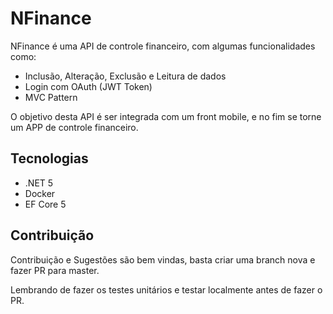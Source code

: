 ﻿# NFinance

NFinance é uma API de controle financeiro, com algumas funcionalidades como:

- Inclusão, Alteração, Exclusão e Leitura de dados
- Login com OAuth (JWT Token)
- MVC Pattern

O objetivo desta API é ser integrada com um front mobile, e no fim se torne um APP de controle financeiro.
## Tecnologias

- .NET 5
- Docker
- EF Core 5

## Contribuição 
Contribuição e Sugestões são bem vindas, basta criar uma branch nova e fazer PR para master.

Lembrando de fazer os testes unitários e testar localmente antes de fazer o PR.
